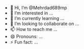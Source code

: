 - 👋 Hi, I’m @Mehrdad689mp
- 👀 I’m interested in ...
- 🌱 I’m currently learning ...
- 💞️ I’m looking to collaborate on ...
- 📫 How to reach me ...
- 😄 Pronouns: ...
- ⚡ Fun fact: ...

<!---
Mehrdad689mp/Mehrdad689mp is a ✨ special ✨ repository because its `README.md` (this file) appears on your GitHub profile.
You can click the Preview link to take a look at your changes.
--->
